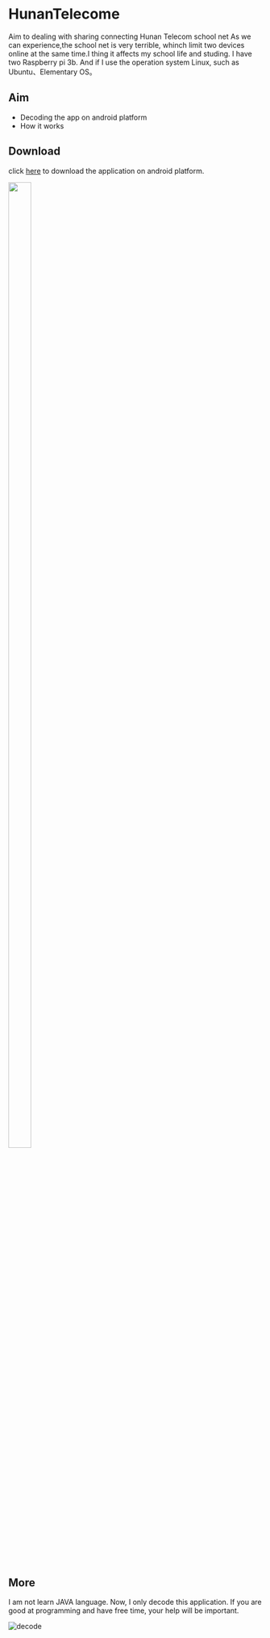 # HunanTelecome
Aim to dealing with sharing connecting Hunan Telecom school net
As we can experience,the school net is very terrible, whinch limit two devices online at the same time.I thing it affects my school life and studing. I have two Raspberry pi 3b. And if I use the operation system Linux, such as Ubuntu、Elementary OS。

## Aim
- Decoding the app on android platform
- How it works


## Download
click [here](http://ozkg680jm.bkt.clouddn.com/HNCV3.6.29.1711031.apk) to download the application on android platform.

<img src="http://ozkg680jm.bkt.clouddn.com/autojump.png" width=30% height=70%>



## More
I am not learn JAVA language. Now, I only decode this application. If you are good at programming and have free time, your help will be important.

![decode](http://p5culcl8r.bkt.clouddn.com/decode%20apk.jpg)
